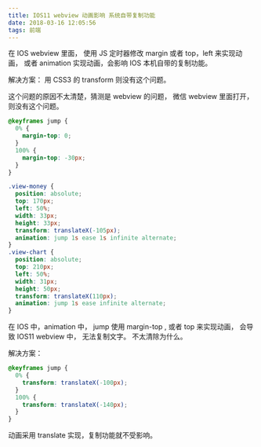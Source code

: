 ```yaml
---
title: IOS11 webview 动画影响 系统自带复制功能
date: 2018-03-16 12:05:56
tags: 前端
---
```


在 IOS webview 里面， 使用 JS 定时器修改 margin 或者 top，left 来实现动画， 或者 animation 实现动画，会影响 IOS 本机自带的复制功能。

解决方案： 用 CSS3 的 transform 则没有这个问题。

这个问题的原因不太清楚，猜测是 webview 的问题， 微信 webview 里面打开，则没有这个问题。

```css
@keyframes jump {
  0% {
    margin-top: 0;
  }
  100% {
    margin-top: -30px;
  }
}

.view-money {
  position: absolute;
  top: 170px;
  left: 50%;
  width: 33px;
  height: 33px;
  transform: translateX(-105px);
  animation: jump 1s ease 1s infinite alternate;
}
.view-chart {
  position: absolute;
  top: 210px;
  left: 50%;
  width: 31px;
  height: 50px;
  transform: translateX(110px);
  animation: jump 1s ease infinite alternate;
}
```

在 IOS 中，animation 中， jump 使用 margin-top , 或者 top 来实现动画， 会导致 IOS11 webview 中， 无法复制文字。 不太清除为什么。

解决方案：

```css
@keyframes jump {
  0% {
    transform: translateX(-100px);
  }
  100% {
    transform: translateX(-140px);
  }
}
```

动画采用 translate 实现，复制功能就不受影响。
